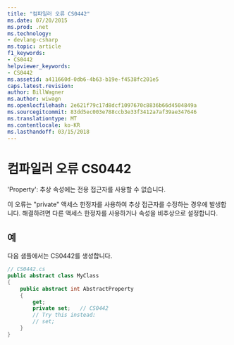 ```yaml
---
title: "컴파일러 오류 CS0442"
ms.date: 07/20/2015
ms.prod: .net
ms.technology:
- devlang-csharp
ms.topic: article
f1_keywords:
- CS0442
helpviewer_keywords:
- CS0442
ms.assetid: a411660d-0db6-4b63-b19e-f4538fc201e5
caps.latest.revision: 
author: BillWagner
ms.author: wiwagn
ms.openlocfilehash: 2e621f79c17d8dcf1097670c8836b66d4504849a
ms.sourcegitcommit: 83dd5ec003e788ccb3e33f3412a7af39ae347646
ms.translationtype: MT
ms.contentlocale: ko-KR
ms.lasthandoff: 03/15/2018
---
```

# <a name="compiler-error-cs0442"></a>컴파일러 오류 CS0442
'Property': 추상 속성에는 전용 접근자를 사용할 수 없습니다.  
  
 이 오류는 "private" 액세스 한정자를 사용하여 추상 접근자를 수정하는 경우에 발생합니다. 해결하려면 다른 액세스 한정자를 사용하거나 속성을 비추상으로 설정합니다.  
  
## <a name="example"></a>예  
 다음 샘플에서는 CS0442를 생성합니다.  
  
```csharp  
// CS0442.cs  
public abstract class MyClass   
{  
    public abstract int AbstractProperty   
    {  
        get;  
        private set;   // CS0442  
        // Try this instead:  
        // set;  
    }  
}  
```
